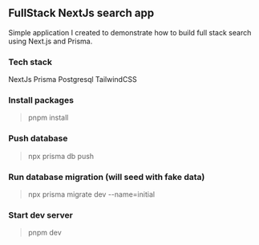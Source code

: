 ## FullStack NextJs search app

Simple application I created to demonstrate how to build full stack search using Next.js and Prisma.

### Tech stack

NextJs
Prisma
Postgresql
TailwindCSS

### Install packages

> pnpm install

### Push database

> npx prisma db push

### Run database migration (will seed with fake data)

> npx prisma migrate dev --name=initial

### Start dev server

> pnpm dev
